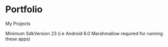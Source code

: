 # Portfolio
My Projects


Minimum SdkVersion 23 (i.e Android 6.0 Marshmallow required for running these apps)
